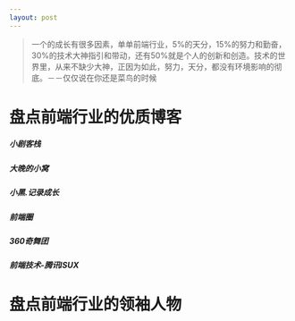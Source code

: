 ```yaml
---
layout: post
---
```


>一个的成长有很多因素，单单前端行业，5%的天分，15%的努力和勤奋，30%的技术大神指引和带动，还有50%就是个人的创新和创造。技术的世界里，从来不缺少大神，正因为如此，努力，天分，都没有环境影响的彻底。－－仅仅说在你还是菜鸟的时候

# 盘点前端行业的优质博客

##### 小剧客栈

##### 大晚的小窝

##### 小黑.记录成长

##### 前端圈

##### 360奇舞团

##### 前端技术-腾讯ISUX

# 盘点前端行业的领袖人物

<script type="text/javascript" src="{{ "/js/H5ComponentBase.js" | prepend: site.baseurl }}"></script>
<script type="text/javascript" src="{{ "/js/H5ComponentPeopleList.js" | prepend: site.baseurl }}"></script>

<div id="frontend-ox"></div>

<script type="text/javascript">
    var img = "{{ "/img/logo.png" | prepend: site.baseurl }}";
    var listData = [
        [
            "蒋长浩博士",
            "http://img03.taobaocdn.com/tps/i3/T11xYfXnhmXXXMNuYv-150-150.jpg",
            "Facebook",
            {
                "博客": "javascript:;",
                "微博": "javascript:;"
            },
            "蒋长浩，祖籍湖南，获清华大学计算机本硕学位、伊利诺伊大学(UIUC)博士学位，在卡耐基梅隆大学(CMU)、谷歌公司从事过“普适计算~大规模计算”的优化研究。在Facebook任研究科学家，他创造BIGPIPE，使大型网站访速翻1倍，举世关注",
            "蒋长浩去Facebook是一个明智的决定，正好赶上Facebook的高速增长，开始向全社会开放，也让蒋长浩展示出了自己过人的技术能力。Facebook的技术人员多是美国名校毕业的年轻人，天资聪颖，但大规模网站系统的架构经验少，Facebook的网站性能问题一直很严峻。为此Facebook成立了技术最强悍的20人特别行动队，进入公司不久的蒋长浩也被抽调其中。花了一年多的时间，蒋长浩发明的XHProf、Quickling、BIGPIPE等工具和技术，帮助Facebook将网站的体验速度加速了一倍多，起到了很大的作用，马克也多次对他所做的贡献表示感谢。之后，Facebook开源了XHProf工具，成为全世界PHP程序员必不可少的性能优化工具之一。蒋长浩也发表和分享了关于Quickling和BIGPIPE技术的学术文章。从此，该技术得到了全世界众多知名网站的广泛使用，如国内的新浪，淘宝，国外的LinkedIn，Quora等网站。"
        ],[
            "刘平川",
            img,
            "美团",
            {
                "微博": "http://weibo.com/rank",
                "微信@跨界码农": "javascript:;"
            },
            "",
            "2008 年就职于百度，到 2010 年末以较快时间晋升资深工程师。2011 年百度有啊拆分成创业公司，创始团队成员，公司 A 轮 5000w 刀，此时开始逐步接触团队管理工作。2013 年在百度改革 WebFE，创立 FEX 并任负责人，负责百度整体前端基础技术，实现技术理想并在一定程度上引领了行业技术。一年多将团队做成全百度最专业的前端团队，拿下多个公司最高创新，最佳工程技术和一级最高专利，hackathon 黑马等奖项，用技术大规模节约成本与提高整体研发效率，覆盖 90% 业务。技术在行业里也有广泛影响力，在开源 GitHub star 2w+，使用公司超千。甚至技术孵化做了像「百度脑图」这样 Web 上最好用的脑图协作产品；以及做的 H5 游戏一个星期过亿 pv 的过山车；颠覆行业做法，用可视化技术做出了传播力影响最广的互联网数据报告。2015 年 3 月加入美团，经历高速成长与转型。首先从零建团队，从入职时一个人到 50 人只用时半年多，负责整体公司 Web 前端与部分客户端的基础技术建设与输出，还负责支付/数据/云等业务的端开发，业务上零延迟/零事故，成为标杆团队。"
        ],[
            "钱宝坤",
            img,
            "新浪微博",
            {
                "博客": "http://w3help.org",
                "微博@貘吃馍香": "javascript:;"
            },
            "新浪微博前端工程师，混迹IT及相关领域 10 年的老鸟，从事过 AS/JAVA/Delphi 等工作岗位。曾是W3help.org 站点浏览器兼容性问题分析内容提供者之一，Compatibility Detector for Google Chrome / Chromium 开源项目的开发者之一。近期热衷于开源浏览器项目的布局引擎与脚本引擎源码阅读与W3C/ECMAScript相关规范/标准研究。"
        ],[
            "嗷嗷",
            img,
            "淘宝网",
            {
                "博客": "http://www.aoao.org.cn",
                "微博@aoao": "javascript:;"
            },
            "从事前端开发多年，期间做过设计转过产品，混过后端，写过《Web标准设计》一书。目前就职于淘宝网，主要负责前端性能监控、优化等前端开发相关的工作。"
        ],[
            "郭润增",
            img,
            "腾讯",
            {
                "博客": "http://grz.qzone.qq.com",
                "微博@grzcn": "javascript:;"
            },
            "aka郭小帅，08年毕业加入腾讯QQ空间前端团队至今一直在关注Web前端优化，主要负责Qzone Feeds和个人中心的业务特性和性能优化，也是Qzone 6.0的开拓者之一。"
        ],[
            "李成银",
            img,
            "百度",
            {
                "博客": "http://www.welefen.com",
                "微博@welefen": "javascript:;"
            },
            "前端高级研发工程师，百度新首页和百度空间前端技术负责人，2011年最佳百度人。喜欢开发前端自动化开源工具，目前在github上维护了Fl, AutoSprite, pjax等多个项目。"
        ],[
            "何一鸣",
            img,
            "淘宝网",
            {
                "博客": "http://docs.kissyui.com",
                "微博：kissyteam": "javascript:;"
            },
            "主要负责淘宝前端框架 KISSY 的维护与开发，解决KISSY在淘宝各个业务应用中遇到的问题。"
        ],[
            "罗龙浩",
            img,
            "土豆网",
            {
                "博客": "http://luolonghao.iteye.com/",
                "微博：luolonghao": "javascript:;"
            },
            "网名叫 Roddy，富文本编辑器 KindEditor 作者，喜欢编程，持续关注新技术，有产品梦，思考前端、后端、产品的相结合。现就职于土豆网，主要负责前端类库 TUILIB 的维护、性能监测及优化、自动化测试方面的工作。"
        ],[
            "田永强",
            img,
            "淘宝网",
            {
                "博客": "http://blog.html5ify.com",
                "微博：shyvo": "javascript:;"
            },
            "JavaScripter，专注前端和Node.js开发。乐于分享。"
        ],[
            "李晶",
            img,
            "淘宝网",
            {
                "博客": "http://jayli.github.com",
                "微博：拔赤": "javascript:;"
            },
            "淘宝F2E，“犀牛书(第六版)”译者，“JS Web富应用开发”译者。"
        ],[
            "王卓",
            img,
            "一淘",
            {
                "博客": "javascript:;",
                "微博：完颜小卓": "javascript:;"
            },
            "手机淘宝网的前端工程(屌)丝，一直坚定地走在移动Web开发的路上。"
        ],[
            "雷志兴",
            img,
            "百度",
            {
                "博客": "http://cnberg.com",
                "微博：berg": "javascript:;"
            },
            "百度资深前端研发工程师。主要的工作重点是前端基础架构、前端无线、前端基础性技术研究和整合，现为百度前端集成开发解决方案的负责人。07年加入百度，曾先后负责百度富文本编辑器，百度Javascript基础库tangram等前端基础技术的研发工作，现在这些基础技术已经应用到百度各个产品，为百度前端的高效研发提供底层支持。"
        ],[
            "杨周璇",
            img,
            "淘宝网",
            {
                "博客": "http://Fool2fish.cn",
                "微博：Fool2fish": "javascript:;"
            },
            "左手鼠标，右手画板的攻城师。兴趣广泛，经常根据项目需要变身不同角色。目前负责前端团队卖家线，专注于开放平台产品研发。"
        ],[
            "周骞",
            img,
            "淘宝网",
            {
                "博客": "javascript:;",
                "微博：三青习习": "javascript:;"
            },
            "淘宝UED技术专家，目前负责淘宝店铺平台/服务平台/数据平台的前端团队。在内容/模板管理型系统的前端架构、产品设计上有一定的实践。"
        ],[
            "张立理",
            img,
            "百度",
            {
                "博客": "http://www.otakustay.com",
                "微博：otakustay": "javascript:;"
            },
            "百度前端工程师，偏向javascript编程，关注ECMA标准，喜爱工整、精简、实用的代码。生性喜欢质疑他人， 凡是别人推崇的就去找缺点，别人不屑的就去找优点。对软件自动化和智能化抱有高度兴趣，相信理想的未来计算机可以完成大多数的决策和行动。基于正确性而行动，不喜欢跟随权威，不接受服从强大，仅以正确为唯一的评判标准。"
        ],[
            "李穆",
            img,
            "一淘",
            {
                "博客": "http://limu.iteye.com",
                "微博：lenel": "javascript:;"
            },
            "专注淘宝广告引擎和业务系统前端开发。2007年至今，负责雅虎联盟，阿里妈妈，淘宝联盟的广告展现端研发。在第三方代码的安全性，稳定性和性能优化等方面积累了较丰富的实践经验。"
        ],[
            "林浩",
            img,
            "去哪儿",
            {
                "博客": "javascript:;",
                "微博：林浩_去哪儿": "javascript:;"
            },
            "2008年加入Qunar.com，负责前端研发工作。专注于前端基础构建，性能优化及开发自动化辅助工具。"
        ],[
            "阮一峰",
            img,
            "上海金融学院国际金融学院",
            {
                "博客": "javascript:;",
                "微博：阮一峰博客": "javascript:;",
                "Github:ruanyf": "javascript:;"
            },
            "教师，博客写作人，翻译人，《黑客与画家》的译者"
        ],[
            "老赵",
            img,
            "摩根大通（香港）",
            {
                "博客": "http://blog.zhaojie.me/",
                "微博：老赵": "javascript:;"
            },
            "资深码农"
        ],[
            "玉伯",
            img,
            "支付宝",
            {
                "博客:岁月如歌": "javascript:;",
                "微博：老赵": "javascript:;",
                "Github: 玉伯也叫射雕": "javascript:;"
            },
            "大牛"
        ],[
            "kejun",
            img,
            "豆瓣",
            {
                "博客": "http://hikejun.com/",
                "微博：kejunz": "javascript:;"
            },
            "前端大神"
        ],[
            "寒冬winter",
            img,
            "",
            {
                "博客:winter-cn": "http://",
                "微博：寒冬winter": "javascript:;"
            },
            ""
        ],[
            "左耳朵耗子",
            img,
            "淘宝",
            {
                "博客:酷壳": "http://",
                "微博：左耳朵耗子": "javascript:;"
            },
            ""
        ],[
            "fool2fish",
            img,
            "支付宝",
            {
                "微博：fool2fish": "javascript:;"
            },
            ""
        ],[
            "朴灵",
            img,
            "阿里巴巴",
            {
                "博客:Html5fiy": "http://",
                "微博：朴灵": "javascript:;",
                "Github:JacksonTian":"javascript:;"
            },
            "《深入浅出Node.js》作者,大牛"
        ],[
            "CatChen",
            img,
            "Facebook",
            {
                "博客:陈广琛": "http://",
                "微博：CatChen": "javascript:;",
                "Github:CatChen":"javascript:;"
            },
            "大牛"
        ],[
            "BYVod",
            img,
            "Facebook",
            {
                "博客:Beyond the Void": "http://",
                "微博:BYVoid": "javascript:;",
                "Github:byvoid":"javascript:;"
            },
            "英国 《Node.js 开发指南》作者,大牛"
        ],[
            "郭宇",
            img,
            "Facebook",
            {
                "博客:Einmal ist keinmal": "http://",
                "微博:郭宇": "javascript:;",
                "Github:turingou":"javascript:;"
            },
            "糗事百科,原支付宝   Node.js"
        ],[
            "勾三股四",
            img,
            "淘宝",
            {
                "微博:勾三股四": "javascript:;"
            },
            ""
        ],[
            "cnberg",
            img,
            "百度",
            {
                "博客:冰山一角": "http://",
                "微博:berg": "javascript:;",
                "Github:cnberg":"javascript:;"
            },
            "骑行"
        ],[
            "cnb大猫erg",
            img,
            "腾讯",
            {
                "博客:意淫笔记": "http://",
                "微博:daemao": "javascript:;",
                "Github:Damao":"javascript:;"
            },
            "知乎"
        ],[
            "hzlzh",
            img,
            "腾讯",
            {
                "博客:自力博客": "http://",
                "微博:hzlzh": "javascript:;",
                "Github:hzlzh":"javascript:;"
            },
            "前端开发"
        ],[
            "C7210",
            img,
            "",
            {
                "博客": "http://beforweb.com/",
                "微博:C7210": "javascript:;",
                "Github:C7210":"javascript:;"
            },
            "UX、交互设计师、视觉与前端"
        ],[
            "张鑫旭",
            img,
            "腾讯",
            {
                "博客:张鑫旭博客": "javascript:;",
                "微博:张鑫旭": "javascript:;",
                "Github:zhangxinxu":"javascript:;"
            },
            "上海 ISUX  前端开发"
        ],[
            "lucifr",
            img,
            "腾讯",
            {
                "博客": "http://lucifr.com/",
                "微博:lucifr": "javascript:;",
                "Github:lucifr":"javascript:;"
            },
            "前端开发"
        ],[
            "smallni",
            img,
            "腾讯",
            {
                "博客": "http://www.smallni.com/",
                "微博:Smallni": "javascript:;",
                "Github:Smallni":"javascript:;"
            },
            "前端开发"
        ],[
            "TQ",
            img,
            "腾讯",
            {
                "博客": "http://targetkiller.net/",
                "微博:Piser-TQ": "javascript:;",
                "Github:tqtan":"javascript:;"
            },
            "ISUX 网页重构"
        ],[
            "LOO2K",
            img,
            "墨筹网",
            {
                "博客:LOO2K": "javascript:;",
                "微博:LOO2K": "javascript:;",
                "Github:LOO2K":"javascript:;"
            },
            "少年才俊"
        ],[
            "qiqiboy",
            img,
            "金山网络",
            {
                "博客:qiqiboy": "javascript:;",
                "微博:qiqiboy": "javascript:;"
            },
            " UX 吐槽清理大师开发者"
        ],[
            "foru17",
            img,
            "金山网络",
            {
                "博客:罗磊的独立博客": "javascript:;",
                "微博:罗罗磊磊": "javascript:;",
                "Github:foru17":"javascript:;"
            },
            "UX 打酱油的"
        ],[
            "周爱民",
            img,
            "支付宝",
            {
                "博客:aimingoo专栏": "javascript:;",
            },
            "JavaScript语言精髓与编程实践作者"
        ],[
            "hax",
            img,
            "金山网络",
            {
                "博客:hax的技术部落格": "javascript:;",
                "微博:罗罗磊磊": "javascript:;",
            },
            "前端大牛"
        ],[
            "三生石上",
            img,
            "",
            {
                "博客:三生石上": "javascript:;",
            },
            "js秘密花园译者"
        ],[
            "司徒正美",
            img,
            "去哪儿",
            {
                "博客:Ruby’s Louvre": "javascript:;",
            },
            "前端开发"
        ],[
            "叶小钗",
            img,
            "",
            {
                "博客:叶小钗": "javascript:;",
            },
            "前端开发"
        ],[
            "聂微东",
            img,
            "百度移动云",
            {
                "博客:Darren": "javascript:;",
            },
            "前端开发"
        ],[
            "当耐特",
            img,
            "",
            {
                "博客:iamzhanglei": "javascript:;",
            },
            "HTML5实验室作者"
        ],[
            "教主",
            img,
            "",
            {
                "博客:_frank": "javascript:;",
            },
            "又一牛"
        ],[
            "typeof",
            img,
            "",
            {
                "博客:typeof": "javascript:;",
            },
            "又一牛"
        ],[
            "Gray Zhang",
            img,
            "",
            {
                "博客:Gray Zhang": "javascript:;",
            },
            "百度一牛"
        ],[
            "李松峰",
            img,
            "",
            {
                "博客:为之漫笔": "javascript:;",
            },
            "高程2等书的译者"
        ],[
            "汤姆大叔",
            img,
            "",
            {
                "博客:汤姆大叔的博客": "javascript:;",
            },
            "《深入理解Bootstrap》、《JavaScript启示录》、《JavaScript设计模式》等多本前端书籍翻译作者"
        ]
    ];

// ID  博客  微博  Github  公司  关键字 
// 小鱼  sofish  @sofish #   #   百姓网一牛
// vilic   vilic   #   #   #   年轻一牛
// 彬Go 彬Go #   #   #   人人网一牛
// PuterJam    PuterJam’s Blog #   #   #   腾讯一牛
// css森林   cssforest   #   #   #   前端博客
// 99css   99css   @ytzong #   #   腾讯一牛
// 秦歌  Kaven   #   @kavenyan   #   js语言精粹译者
// linxz   linxz   #   #   #   css那些事儿的作者
// 米随随 米随随 #   #   #   腾讯ISUX 一牛
// 飘飘  飘飘  #   #   #   腾讯一牛
// Along   Along’s Blog    @newwave    #   #   Opera 欧朋一牛
// 安记  cssha   @hanan321   hanan198501 #   去哪网一牛
// 余弦  EVILCOS 余弦  evilcos 知道创宇    安全（黑客）、架构、团队的各种观点与分享

    $('#frontend-ox').append(new H5ComponentPeopleList('peoplelist', {
        type: 'peoplelist',
        data: listData,
        css: {
            top: 0,
            opacity: 1,
        }
    }));

</script>
